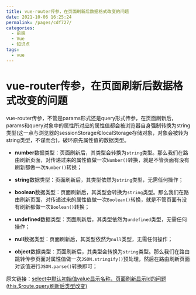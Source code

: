 ```yaml
---
title: vue-router传参，在页面刷新后数据格式改变的问题
date: 2021-10-06 16:25:24
permalink: /pages/cdf727/
categories:
  - 前端
  - Vue
  - 知识点
tags:
  - vue 
---
```

# vue-router传参，在页面刷新后数据格式改变的问题

vue-router传参，不管是params形式还是query形式传参，在页面刷新后，params和query对象中的属性所对应的属性值都会被浏览器自身强制转换为string类型(这一点与浏览器的sessionStorage和localStorage存储对象，对象会被转为string类型，不谋而合)，破环原先属性值的数据类型。

* **number**数据类型：页面刷新后，其类型会转换为`string`类型。那么我们在路由刷新页面，对传递过来的属性值做一次`Number()`转换，就是不管页面有没有刷新都做一次`Number()`转换；

* **string**数据类型：页面刷新后，其类型依然为`string`类型，无需任何操作；

* **boolean**数据类型：页面刷新后，其类型会转换为`string`类型。那么我们在路由刷新页面，对传递过来的属性值做一次`Boolean()`转换，就是不管页面有没有刷新都做一次`Boolean()`转换；

* **undefined**数据类型：页面刷新后，其类型依然为`undefined`类型，无需任何操作；

* **null**数据类型：页面刷新后，其类型依然为```null```类型，无需任何操作；

* **object**数据类型：页面刷新后，其类型会转换为`string`类型。那么我们在路由跳转传参页面对属性值做一次`JSON.stringify()`预处理，然后在路由刷新页面对该值进行`JSON.parse()`转换即可；

原文链接：[select中默认初始值value显示名称，页面刷新显示Id的问题 (this.$route.query刷新后类型改变)](https://www.cnblogs.com/zzm131400/p/15042631.html)

